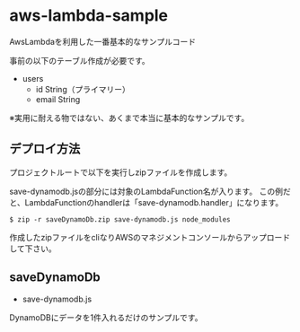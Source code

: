 # aws-lambda-sample
AwsLambdaを利用した一番基本的なサンプルコード

事前の以下のテーブル作成が必要です。

- users
    - id String（プライマリー）
    - email String

※実用に耐える物ではない、あくまで本当に基本的なサンプルです。

## デプロイ方法

プロジェクトルートで以下を実行しzipファイルを作成します。

save-dynamodb.jsの部分には対象のLambdaFunction名が入ります。
この例だと、LambdaFunctionのhandlerは「save-dynamodb.handler」になります。

```
$ zip -r saveDynamoDb.zip save-dynamodb.js node_modules
```

作成したzipファイルをcliなりAWSのマネジメントコンソールからアップロードして下さい。

## saveDynamoDb

- save-dynamodb.js

DynamoDBにデータを1件入れるだけのサンプルです。


